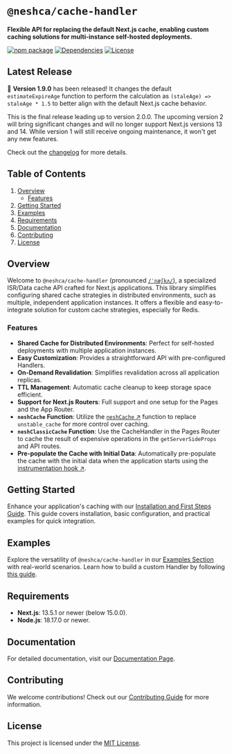 # `@neshca/cache-handler`

**Flexible API for replacing the default Next.js cache, enabling custom caching solutions for multi-instance self-hosted deployments.**

[![npm package](https://img.shields.io/npm/v/@neshca/cache-handler/latest.svg)](https://www.npmjs.com/package/@neshca/cache-handler)
[![Dependencies](https://img.shields.io/npm/dm/@neshca/cache-handler)](https://www.npmjs.com/package/@neshca/cache-handler)
[![License](https://img.shields.io/npm/l/express.svg)](https://github.com/caching-tools/next-shared-cache/blob/canary/packages/cache-handler/LICENSE)

## Latest Release

🎉 **Version 1.9.0** has been released! It changes the default `estimateExpireAge` function to perform the calculation as `(staleAge) => staleAge * 1.5` to better align with the default Next.js cache behavior.

This is the final release leading up to version 2.0.0. The upcoming version 2 will bring significant changes and will no longer support Next.js versions 13 and 14. While version 1 will still receive ongoing maintenance, it won't get any new features.

Check out the [changelog](https://github.com/caching-tools/next-shared-cache/blob/canary/packages/cache-handler/CHANGELOG.md) for more details.

## Table of Contents

1. [Overview](#overview)
   - [Features](#features)
2. [Getting Started](#getting-started)
3. [Examples](#examples)
4. [Requirements](#requirements)
5. [Documentation](#documentation)
6. [Contributing](#contributing)
7. [License](#license)

## Overview

Welcome to `@neshca/cache-handler` (pronounced [`/ˈnæʃkʌ/`](http://ipa-reader.xyz/?text=%CB%88n%C3%A6%CA%83k%CA%8C)), a specialized ISR/Data cache API crafted for Next.js applications. This library simplifies configuring shared cache strategies in distributed environments, such as multiple, independent application instances. It offers a flexible and easy-to-integrate solution for custom cache strategies, especially for Redis.

### Features

- **Shared Cache for Distributed Environments**: Perfect for self-hosted deployments with multiple application instances.
- **Easy Customization**: Provides a straightforward API with pre-configured Handlers.
- **On-Demand Revalidation**: Simplifies revalidation across all application replicas.
- **TTL Management**: Automatic cache cleanup to keep storage space efficient.
- **Support for Next.js Routers**: Full support and one setup for the Pages and the App Router.
- **`neshCache` Function**: Utilize the [`neshCache` ↗](https://caching-tools.github.io/next-shared-cache/functions/nesh-cache) function to replace `unstable_cache` for more control over caching.
- **`neshClassicCache` Function**: Use the CacheHandler in the Pages Router to cache the result of expensive operations in the `getServerSideProps` and API routes.
- **Pre-populate the Cache with Initial Data**: Automatically pre-populate the cache with the initial data when the application starts using the [instrumentation hook ↗](https://caching-tools.github.io/next-shared-cache/usage/populating-cache-on-start).

## Getting Started

Enhance your application's caching with our [Installation and First Steps Guide](https://caching-tools.github.io/next-shared-cache/installation). This guide covers installation, basic configuration, and practical examples for quick integration.

## Examples

Explore the versatility of `@neshca/cache-handler` in our [Examples Section](https://caching-tools.github.io/next-shared-cache/redis) with real-world scenarios. Learn how to build a custom Handler by following [this guide](https://caching-tools.github.io/next-shared-cache/usage/creating-a-custom-handler).

## Requirements

- **Next.js**: 13.5.1 or newer (below 15.0.0).
- **Node.js**: 18.17.0 or newer.

## Documentation

For detailed documentation, visit our [Documentation Page](https://caching-tools.github.io/next-shared-cache).

## Contributing

We welcome contributions! Check out our [Contributing Guide](https://github.com/caching-tools/next-shared-cache/blob/canary/docs/contributing/cache-handler.md) for more information.

## License

This project is licensed under the [MIT License](https://github.com/caching-tools/next-shared-cache/blob/canary/packages/cache-handler/LICENSE).
